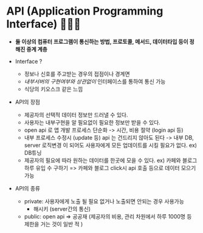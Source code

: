 # API (Application Programming Interface) 🧑🏻‍💻

- **둘 이상의 컴퓨터 프로그램이 통신하는 방법, 프로토콜, 메서드, 데이터타입 등이 정해진 중계 계층**

- Interface ?

  - 정보나 신호를 주고받는 경우의 접점이나 경계면
  - _내부서버의 구현여부와 상관없이_ 인터페이스를 통하여 통신 가능
  - 식당의 키오스크 같은 느낌

- API의 장점

  - 제공자의 선택적 데이터 정보만 드러낼 수 있다.
  - 사용자는 내부구현을 알 필요없이 필요한 정보만 받을 수 있다.
  - open api 로 앱 개발 프로세스 단순화 -> 시간, 비용 절약 (login api 등)
  - 내부 프로세스 수정시 (update 등) api 는 건드리지 않아도 된다 -> 내부 DB, server 로직변경 이 되어도
    사용자에게 모든 업데이트를 시킬 필요가 없다. ex) DB튜닝
  - 제공자의 필요에 따라 원하는 데이터를 한곳에 모을 수 있다. ex) 카페와 블로그 하루 유입 수 구하기 => 카페와 블로그 click시 api 호출 등으로 데이터 모으기 가능

- API의 종류
  - private: 사용자에게 노출 될 필요 없거나 노출되면 안되는 경우 사용가능
    - 해시키 (server간의 통신)
  - public: open api => 공공재 (제공자의 비용, 관리 차원에서 하루 1000명 등 제한을 거는 것이 일반 적 )
